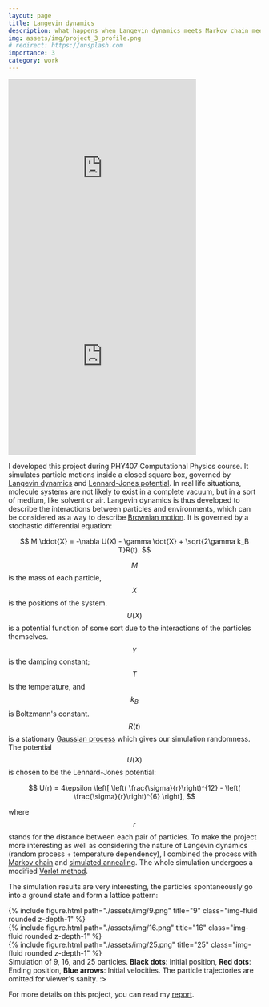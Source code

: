 ```yaml
---
layout: page
title: Langevin dynamics
description: what happens when Langevin dynamics meets Markov chain meets simulated annealing? :o
img: assets/img/project_3_profile.png
# redirect: https://unsplash.com
importance: 3
category: work
---
```


<iframe width="375" height="375" src="https://www.youtube.com/embed/gKb6rRKX3FI" title="YouTube video player" frameborder="0" allow="accelerometer; autoplay; clipboard-write; encrypted-media; gyroscope; picture-in-picture" allowfullscreen></iframe>
<iframe width="375" height="375" src="https://www.youtube.com/embed/P38AqPNxM6g" title="YouTube video player" frameborder="0" allow="accelerometer; autoplay; clipboard-write; encrypted-media; gyroscope; picture-in-picture" allowfullscreen></iframe>

I developed this project during PHY407 Computational Physics course. It simulates particle motions inside a closed square box, governed by [Langevin dynamics](https://en.wikipedia.org/wiki/Langevin_dynamics) and [Lennard-Jones potential](https://en.wikipedia.org/wiki/Lennard-Jones_potential). In real life situations, molecule systems are not likely to exist in a complete vacuum, but in a sort of medium, like solvent or air. Langevin dynamics is thus developed to describe the interactions between particles and environments, which can be considered as a way to describe [Brownian motion](https://en.wikipedia.org/wiki/Brownian_motion). It is governed by a stochastic differential equation:

$$
M \ddot{X} = -\nabla U(X) - \gamma \dot{X} + \sqrt{2\gamma k_B T}R(t).
$$

$$ M $$ is the mass of each particle, $$ X $$ is the positions of the system. $$ U(X) $$ is a potential function of some sort due to the interactions of the particles themselves. $$ \gamma $$ is the damping constant; $$ T $$ is the temperature, and $$ k_B $$ is Boltzmann's constant. $$ R(t) $$ is a stationary [Gaussian process](https://en.wikipedia.org/wiki/Gaussian_process) which gives our simulation randomness. The potential $$ U(X) $$ is chosen to be the Lennard-Jones potential:

$$
U(r) = 4\epsilon \left[ \left( \frac{\sigma}{r}\right)^{12}  - \left( \frac{\sigma}{r}\right)^{6}  \right],
$$

where $$ r $$ stands for the distance between each pair of particles. To make the project more interesting as well as considering the nature of Langevin dynamics (random process + temperature dependency), I combined the process with [Markov chain](https://en.wikipedia.org/wiki/Markov_chain) and [simulated annealing](https://en.wikipedia.org/wiki/Simulated_annealing). The whole simulation undergoes a modified [Verlet method](https://en.wikipedia.org/wiki/Verlet_integration).

The simulation results are very interesting, the particles spontaneously go into a ground state and form a lattice pattern:
<div class="row">
    <div class="col-sm mt-3 mt-md-0">
        {% include figure.html path="./assets/img/9.png" title="9" class="img-fluid rounded z-depth-1" %}
    </div>
    <div class="col-sm mt-3 mt-md-0">
        {% include figure.html path="./assets/img/16.png" title="16" class="img-fluid rounded z-depth-1" %}
    </div>
    <div class="col-sm mt-3 mt-md-0">
        {% include figure.html path="./assets/img/25.png" title="25" class="img-fluid rounded z-depth-1" %}
    </div>
</div>
<div class="caption">
    Simulation of 9, 16, and 25 particles. <b>Black dots</b>: Initial position, <b>Red dots</b>: Ending position, <b>Blue arrows</b>: Initial velocities. The particle trajectories are omitted for viewer's sanity. :>
</div>

For more details on this project, you can read my [report](/assets/pdf/Final_project_report_RundongZhou.pdf).
